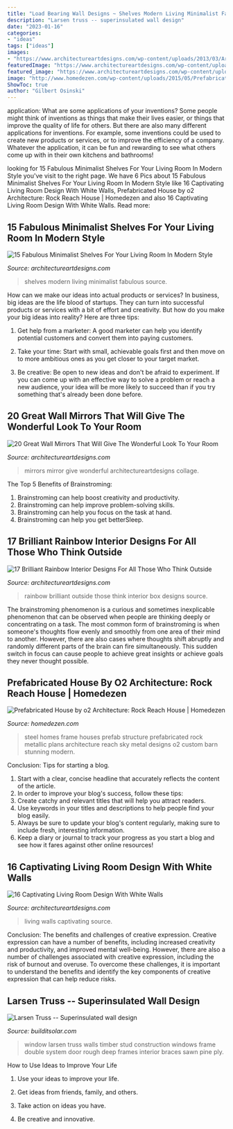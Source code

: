```yaml
---
title: "Load Bearing Wall Designs ~ Shelves Modern Living Minimalist Fabulous Source"
description: "Larsen truss -- superinsulated wall design"
date: "2023-01-16"
categories:
- "ideas"
tags: ["ideas"]
images:
- "https://www.architectureartdesigns.com/wp-content/uploads/2013/03/ArchitectureArtDesigns-1630.jpg"
featuredImage: "https://www.architectureartdesigns.com/wp-content/uploads/2016/02/9-32-630x473.jpg"
featured_image: "https://www.architectureartdesigns.com/wp-content/uploads/2016/02/9-32-630x473.jpg"
image: "http://www.homedezen.com/wp-content/uploads/2015/05/Prefabricated-House-by-o2-Architecture-Rock-Reach-House-53.jpg"
ShowToc: true
author: "Gilbert Osinski"
---
```



application: What are some applications of your inventions?
Some people might think of inventions as things that make their lives easier, or things that improve the quality of life for others. But there are also many different applications for inventions. For example, some inventions could be used to create new products or services, or to improve the efficiency of a company. Whatever the application, it can be fun and rewarding to see what others come up with in their own kitchens and bathrooms!

	

		
looking for 15 Fabulous Minimalist Shelves For Your Living Room In Modern Style you've visit to the right page. We have 6 Pics about 15 Fabulous Minimalist Shelves For Your Living Room In Modern Style like 16 Captivating Living Room Design With White Walls, Prefabricated House by o2 Architecture: Rock Reach House | Homedezen and also 16 Captivating Living Room Design With White Walls. Read more:
		
    
## 15 Fabulous Minimalist Shelves For Your Living Room In Modern Style

<img loading=lazy src="https://www.architectureartdesigns.com/wp-content/uploads/2016/02/9-32-630x473.jpg" onerror="this.onerror=null;this.src='https://tse3.mm.bing.net/th?id=OIP.__HYhFyLYbYCokzbOEhLjwHaFj&amp;pid=15.1';" alt="15 Fabulous Minimalist Shelves For Your Living Room In Modern Style">

_Source: architectureartdesigns.com_

>shelves modern living minimalist fabulous source. 

	

How can we make our ideas into actual products or services?
In business, big ideas are the life blood of startups. They can turn into successful products or services with a bit of effort and creativity. But how do you make your big ideas into reality? Here are three tips:
1) Get help from a marketer: A good marketer can help you identify potential customers and convert them into paying customers.

2) Take your time: Start with small, achievable goals first and then move on to more ambitious ones as you get closer to your target market.

3) Be creative: Be open to new ideas and don't be afraid to experiment. If you can come up with an effective way to solve a problem or reach a new audience, your idea will be more likely to succeed than if you try something that's already been done before.

    
## 20 Great Wall Mirrors That Will Give The Wonderful Look To Your Room

<img loading=lazy src="https://www.architectureartdesigns.com/wp-content/uploads/2013/03/ArchitectureArtDesigns-1630.jpg" onerror="this.onerror=null;this.src='https://tse4.mm.bing.net/th?id=OIP.Mb283Z-Ty7Rq-Da1KNCBLAHaGo&amp;pid=15.1';" alt="20 Great Wall Mirrors That Will Give The Wonderful Look To Your Room">

_Source: architectureartdesigns.com_

>mirrors mirror give wonderful architectureartdesigns collage. 

	

The Top 5 Benefits of Brainstroming:
1. Brainstroming can help boost creativity and productivity.
2. Brainstroming can help improve problem-solving skills.
3. Brainstroming can help you focus on the task at hand.
4. Brainstroming can help you get betterSleep.

    
## 17 Brilliant Rainbow Interior Designs For All Those Who Think Outside

<img loading=lazy src="https://www.architectureartdesigns.com/wp-content/uploads/2016/01/13-57-630x848.jpg" onerror="this.onerror=null;this.src='https://tse1.mm.bing.net/th?id=OIP.QluAieVC1oFnlsBle81cIwHaJ-&amp;pid=15.1';" alt="17 Brilliant Rainbow Interior Designs For All Those Who Think Outside">

_Source: architectureartdesigns.com_

>rainbow brilliant outside those think interior box designs source. 

	

The brainstroming phenomenon is a curious and sometimes inexplicable phenomenon that can be observed when people are thinking deeply or concentrating on a task. The most common form of brainstroming is when someone's thoughts flow evenly and smoothly from one area of their mind to another. However, there are also cases where thoughts shift abruptly and randomly different parts of the brain can fire simultaneously. This sudden switch in focus can cause people to achieve great insights or achieve goals they never thought possible.

    
## Prefabricated House By O2 Architecture: Rock Reach House | Homedezen

<img loading=lazy src="http://www.homedezen.com/wp-content/uploads/2015/05/Prefabricated-House-by-o2-Architecture-Rock-Reach-House-53.jpg" onerror="this.onerror=null;this.src='https://tse4.mm.bing.net/th?id=OIP.zFWYND1eEAyiif6IbrgAbAHaE8&amp;pid=15.1';" alt="Prefabricated House by o2 Architecture: Rock Reach House | Homedezen">

_Source: homedezen.com_

>steel homes frame houses prefab structure prefabricated rock metallic plans architecture reach sky metal designs o2 custom barn stunning modern. 

	

Conclusion: Tips for starting a blog.
1. Start with a clear, concise headline that accurately reflects the content of the article.
2. In order to improve your blog's success, follow these tips: 
3. Create catchy and relevant titles that will help you attract readers. 
4. Use keywords in your titles and descriptions to help people find your blog easily. 
5. Always be sure to update your blog's content regularly, making sure to include fresh, interesting information. 
6. Keep a diary or journal to track your progress as you start a blog and see how it fares against other online resources!

    
## 16 Captivating Living Room Design With White Walls

<img loading=lazy src="https://www.architectureartdesigns.com/wp-content/uploads/2016/06/2-62-630x419.jpg" onerror="this.onerror=null;this.src='https://tse2.mm.bing.net/th?id=OIP.T05nUN03zLIVjkTvtpoZpQHaE7&amp;pid=15.1';" alt="16 Captivating Living Room Design With White Walls">

_Source: architectureartdesigns.com_

>living walls captivating source. 

	

Conclusion: The benefits and challenges of creative expression.
Creative expression can have a number of benefits, including increased creativity and productivity, and improved mental well-being. However, there are also a number of challenges associated with creative expression, including the risk of burnout and overuse. To overcome these challenges, it is important to understand the benefits and identify the key components of creative expression that can help reduce risks.

    
## Larsen Truss -- Superinsulated Wall Design

<img loading=lazy src="https://www.builditsolar.com/Projects/SolarHomes/LarsenTruss/Larsen6.jpg" onerror="this.onerror=null;this.src='https://tse4.mm.bing.net/th?id=OIP.moTOKBXefcYRgtaN_Ao48AHaJ4&amp;pid=15.1';" alt="Larsen Truss -- Superinsulated wall design">

_Source: builditsolar.com_

>window larsen truss walls timber stud construction windows frame double system door rough deep frames interior braces sawn pine ply. 

	

How to Use Ideas to Improve Your Life
1. Use your ideas to improve your life.
2. Get ideas from friends, family, and others.

3. Take action on ideas you have.

4. Be creative and innovative.

